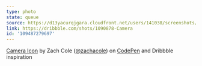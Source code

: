 ```yaml
---
type: photo
state: queue
source: https://d13yacurqjgara.cloudfront.net/users/141038/screenshots/1090878/camera.png
link: https://dribbble.com/shots/1090878-Camera
id: '109487279697'
---
```

<p data-height="332" data-theme-id="51" data-slug-hash="emEeyL" data-default-tab="result" data-user="zachacole" class='codepen'><a href='http://codepen.io/zachacole/pen/emEeyL/'>Camera Icon</a> by Zach Cole (<a href='http://codepen.io/zachacole'>@zachacole</a>) on <a href='http://codepen.io'>CodePen</a> and Dribbble inspiration</p>

